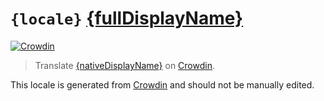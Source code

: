 # `{locale}` [{fullDisplayName}][{locale}_here]

[{locale}_crowdin]: https://crowdin.com/project/paw-bot/{locale}
[{locale}_here]: https://github.com/OfficialPawBot/language/{treeOrBlob}/main/{locale}{extension}

[![Crowdin](https://img.shields.io/static/v1?label={uriDisplayName}&message={percent}%&color={colour})][{locale}_crowdin]

> Translate [{nativeDisplayName}][{locale}_here] on [Crowdin][{locale}_crowdin].

This locale is generated from [Crowdin][{locale}_crowdin] and should not be manually edited.  
